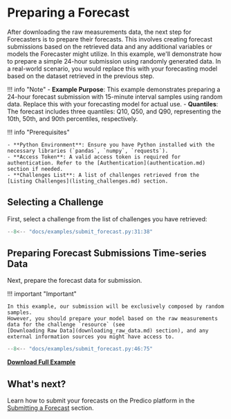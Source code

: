 # Preparing a Forecast

After downloading the raw measurements data, the next step for Forecasters is to prepare their forecasts. This involves creating forecast submissions based on the retrieved data and any additional variables or models the Forecaster might utilize. In this example, we'll demonstrate how to prepare a simple 24-hour submission using randomly generated data. In a real-world scenario, you would replace this with your forecasting model based on the dataset retrieved in the previous step.

!!! info "Note"
    - **Example Purpose**: This example demonstrates preparing a 24-hour forecast submission with 15-minute interval samples using random data. Replace this with your forecasting model for actual use.
    - **Quantiles**: The forecast includes three quantiles: Q10, Q50, and Q90, representing the 10th, 50th, and 90th percentiles, respectively.

!!! info "Prerequisites"

    - **Python Environment**: Ensure you have Python installed with the necessary libraries (`pandas`, `numpy`, `requests`).
    - **Access Token**: A valid access token is required for authentication. Refer to the [Authentication](authentication.md) section if needed.
    - **Challenges List**: A list of challenges retrieved from the [Listing Challenges](listing_challenges.md) section.

## Selecting a Challenge

First, select a challenge from the list of challenges you have retrieved:

```python title="submit_forecast.py"
--8<-- "docs/examples/submit_forecast.py:31:38"
```

## Preparing Forecast Submissions Time-series Data

Next, prepare the forecast data for submission. 

!!! important "Important"

    In this example, our submission will be exclusively composed by random samples.
    However, you should prepare your model based on the raw measurements data for the challenge `resource` (see 
    [Downloading Raw Data](downloading_raw_data.md) section), and any external information sources you might have access to.

```python title="submit_forecast.py"
--8<-- "docs/examples/submit_forecast.py:46:75"
```

<a href="../examples/submit_forecast.py" download="submit_forecast.py"><b>Download Full Example</b></a>


## What's next?

Learn how to submit your forecasts on the Predico platform in the [Submitting a Forecast](submitting_forecast.md) section.
